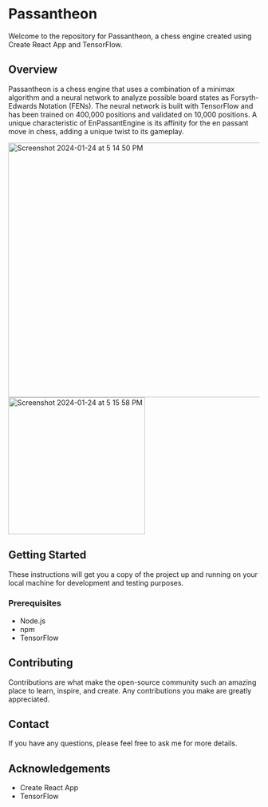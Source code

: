 # Passantheon

Welcome to the repository for Passantheon, a chess engine created using Create React App and TensorFlow.

## Overview

Passantheon is a chess engine that uses a combination of a minimax algorithm and a neural network to analyze possible board states as Forsyth-Edwards Notation (FENs). The neural network is built with TensorFlow and has been trained on 400,000 positions and validated on 10,000 positions. A unique characteristic of EnPassantEngine is its affinity for the en passant move in chess, adding a unique twist to its gameplay.

<img width="510" alt="Screenshot 2024-01-24 at 5 14 50 PM" src="https://github.com/drew-gnaw/Passantheon/assets/115036225/1ed35559-7fa7-435f-8d93-7f3afab3acf7">

<img width="274" alt="Screenshot 2024-01-24 at 5 15 58 PM" src="https://github.com/drew-gnaw/Passantheon/assets/115036225/600561a5-cb35-4003-adad-397a20ad78e9">

## Getting Started

These instructions will get you a copy of the project up and running on your local machine for development and testing purposes.

### Prerequisites

- Node.js
- npm
- TensorFlow

## Contributing

Contributions are what make the open-source community such an amazing place to learn, inspire, and create. Any contributions you make are greatly appreciated.

## Contact

If you have any questions, please feel free to ask me for more details.

## Acknowledgements

- Create React App
- TensorFlow

